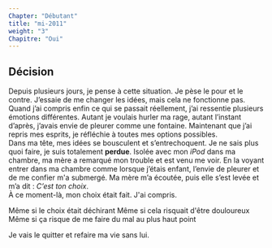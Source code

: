 ```yaml
---
Chapter: "Débutant"
title: "mi-2011"
weight: "3"
Chapitre: "Oui"
---
```

## Décision

Depuis plusieurs jours, je pense à cette situation. Je pèse le pour et le contre. J’essaie de me changer les idées, mais cela ne fonctionne pas.  
Quand j’ai compris enfin ce qui se passait réellement, j’ai ressentie plusieurs émotions différentes. Autant je voulais hurler ma rage, autant l’instant d’après, j’avais envie de pleurer comme une fontaine. Maintenant que j’ai repris mes esprits, je réfléchie à toutes mes options possibles.  
Dans ma tête, mes idées se bousculent et s’entrechoquent. Je ne sais plus quoi faire, je suis totalement **perdue**. 
Isolée avec mon _iPod_ dans ma chambre, ma mère a remarqué mon trouble et est venu me voir. En la voyant entrer dans ma chambre comme lorsque j’étais enfant, l’envie de pleurer et de me confier m'a submergé. Ma mère m’a écoutée, puis elle s’est levée et m’a dit : _C’est ton choix_.  
À ce moment-là, mon choix était fait. J'ai compris.  

Même si le choix était déchirant 
Même si cela risquait d'être douloureux 
Même si ça risque de me faire du mal au plus haut point  

Je vais le quitter et refaire ma vie sans lui.
